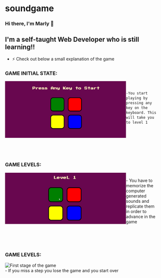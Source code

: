 # soundgame
### Hi there, I'm Marly 👋 


## I'm a self-taught Web Developer who is still learning!!

- ⚡ Check out below a small explanation of the game


### GAME INITIAL STATE:

<img align="left" alt="Initial state" width="400px" src="Screenshots/Screenshot (10).png">
<br/>

    -You start playing by pressing any key on the keyboard. This will take you to level 1
<br/>
<br/>
<br/>
<br/>
<br/>

### GAME LEVELS:

<img align="left" alt="First stage of the game" width="400px" src="Screenshots/Animation 1.gif">
<br/>
   - You have to memorize the computer generated sounds and replicate them in order to advance in the game
<br/>
<br/>
<br/>
<br/>
<br/>

### GAME LEVELS:

<img align="left" alt="First stage of the game" width="400px" src="Screenshots/Screenshot (12).gif">
<br/>
   - If you miss a step you lose the game and you start over
